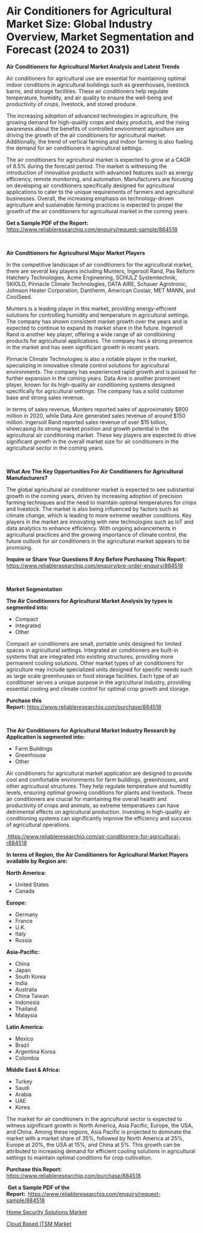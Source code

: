 <p><h1>Air Conditioners for Agricultural Market Size: Global Industry Overview, Market Segmentation and Forecast (2024 to 2031)</h1></p><p><strong>Air Conditioners for Agricultural Market Analysis and Latest Trends</strong></p>
<p><p>Air conditioners for agricultural use are essential for maintaining optimal indoor conditions in agricultural buildings such as greenhouses, livestock barns, and storage facilities. These air conditioners help regulate temperature, humidity, and air quality to ensure the well-being and productivity of crops, livestock, and stored produce.</p><p>The increasing adoption of advanced technologies in agriculture, the growing demand for high-quality crops and dairy products, and the rising awareness about the benefits of controlled environment agriculture are driving the growth of the air conditioners for agricultural market. Additionally, the trend of vertical farming and indoor farming is also fueling the demand for air conditioners in agricultural settings.</p><p>The air conditioners for agricultural market is expected to grow at a CAGR of 8.5% during the forecast period. The market is witnessing the introduction of innovative products with advanced features such as energy efficiency, remote monitoring, and automation. Manufacturers are focusing on developing air conditioners specifically designed for agricultural applications to cater to the unique requirements of farmers and agricultural businesses. Overall, the increasing emphasis on technology-driven agriculture and sustainable farming practices is expected to propel the growth of the air conditioners for agricultural market in the coming years.</p></p>
<p><strong>Get a Sample PDF of the Report:&nbsp;</strong> <a href="https://www.reliableresearchiq.com/enquiry/request-sample/884518">https://www.reliableresearchiq.com/enquiry/request-sample/884518</a></p>
<p>&nbsp;</p>
<p><strong>Air Conditioners for Agricultural Major Market Players</strong></p>
<p><p>In the competitive landscape of air conditioners for the agricultural market, there are several key players including Munters, Ingersoll Rand, Pas Reform Hatchery Technologies, Acme Engineering, SCHULZ Systemtechnik, SKIOLD, Pinnacle Climate Technologies, DATA AIRE, Schauer Agrotronic, Johnson Heater Corporation, Dantherm, American Coolair, MET MANN, and CoolSeed.</p><p>Munters is a leading player in this market, providing energy-efficient solutions for controlling humidity and temperature in agricultural settings. The company has shown consistent market growth over the years and is expected to continue to expand its market share in the future. Ingersoll Rand is another key player, offering a wide range of air conditioning products for agricultural applications. The company has a strong presence in the market and has seen significant growth in recent years.</p><p>Pinnacle Climate Technologies is also a notable player in the market, specializing in innovative climate control solutions for agricultural environments. The company has experienced rapid growth and is poised for further expansion in the coming years. Data Aire is another prominent player, known for its high-quality air conditioning systems designed specifically for agricultural settings. The company has a solid customer base and strong sales revenue.</p><p>In terms of sales revenue, Munters reported sales of approximately $800 million in 2020, while Data Aire generated sales revenue of around $150 million. Ingersoll Rand reported sales revenue of over $15 billion, showcasing its strong market position and growth potential in the agricultural air conditioning market. These key players are expected to drive significant growth in the overall market size for air conditioners in the agricultural sector in the coming years.</p></p>
<p>&nbsp;</p>
<p><strong>What Are The Key Opportunities For Air Conditioners for Agricultural Manufacturers?</strong></p>
<p><p>The global agricultural air conditioner market is expected to see substantial growth in the coming years, driven by increasing adoption of precision farming techniques and the need to maintain optimal temperatures for crops and livestock. The market is also being influenced by factors such as climate change, which is leading to more extreme weather conditions. Key players in the market are innovating with new technologies such as IoT and data analytics to enhance efficiency. With ongoing advancements in agricultural practices and the growing importance of climate control, the future outlook for air conditioners in the agricultural market appears to be promising.</p></p>
<p><strong>Inquire or Share Your Questions If Any Before Purchasing This Report:</strong> <a href="https://www.reliableresearchiq.com/enquiry/pre-order-enquiry/884518">https://www.reliableresearchiq.com/enquiry/pre-order-enquiry/884518</a></p>
<p>&nbsp;</p>
<p><strong>Market Segmentation</strong></p>
<p><strong>The Air Conditioners for Agricultural Market Analysis by types is segmented into:</strong></p>
<p><ul><li>Compact</li><li>Integrated</li><li>Other</li></ul></p>
<p><p>Compact air conditioners are small, portable units designed for limited spaces in agricultural settings. Integrated air conditioners are built-in systems that are integrated into existing structures, providing more permanent cooling solutions. Other market types of air conditioners for agriculture may include specialized units designed for specific needs such as large scale greenhouses or food storage facilities. Each type of air conditioner serves a unique purpose in the agricultural industry, providing essential cooling and climate control for optimal crop growth and storage.</p></p>
<p><strong>Purchase this Report:&nbsp;</strong><a href="https://www.reliableresearchiq.com/purchase/884518">https://www.reliableresearchiq.com/purchase/884518</a></p>
<p>&nbsp;</p>
<p><strong>The Air Conditioners for Agricultural Market Industry Research by Application is segmented into:</strong></p>
<p><ul><li>Farm Buildings</li><li>Greenhouse</li><li>Other</li></ul></p>
<p><p>Air conditioners for agricultural market application are designed to provide cool and comfortable environments for farm buildings, greenhouses, and other agricultural structures. They help regulate temperature and humidity levels, ensuring optimal growing conditions for plants and livestock. These air conditioners are crucial for maintaining the overall health and productivity of crops and animals, as extreme temperatures can have detrimental effects on agricultural production. Investing in high-quality air conditioning systems can significantly improve the efficiency and success of agricultural operations.</p></p>
<p><a href="https://www.reliableresearchiq.com/air-conditioners-for-agricultural-r884518">&nbsp;https://www.reliableresearchiq.com/air-conditioners-for-agricultural-r884518</a></p>
<p><strong>In terms of Region, the Air Conditioners for Agricultural Market Players available by Region are:</strong></p>
<p>
    <p> <strong> North America: </strong>
        <ul>
            <li>United States</li>
            <li>Canada</li>
        </ul>
        </p> 
    <p> <strong> Europe: </strong>
        <ul>
            <li>Germany</li>
            <li>France</li>
            <li>U.K.</li>
            <li>Italy</li>
            <li>Russia</li>
        </ul>
        </p> 
    <p> <strong> Asia-Pacific: </strong>
        <ul>
            <li>China</li>
            <li>Japan</li>
            <li>South Korea</li>
            <li>India</li>
            <li>Australia</li>
            <li>China Taiwan</li>
            <li>Indonesia</li>
            <li>Thailand</li>
            <li>Malaysia</li>
        </ul>
        </p> 
    <p> <strong> Latin America: </strong>
        <ul>
            <li>Mexico</li>
            <li>Brazil</li>
            <li>Argentina Korea</li>
            <li>Colombia</li>
        </ul>
        </p> 
    <p> <strong> Middle East & Africa: </strong>
        <ul>
            <li>Turkey</li>
            <li>Saudi</li>
            <li>Arabia</li>
            <li>UAE</li>
            <li>Korea</li>
        </ul>
    </p>
    </p>
<p><p>The market for air conditioners in the agricultural sector is expected to witness significant growth in North America, Asia Pacific, Europe, the USA, and China. Among these regions, Asia Pacific is projected to dominate the market with a market share of 35%, followed by North America at 25%, Europe at 20%, the USA at 15%, and China at 5%. This growth can be attributed to increasing demand for efficient cooling solutions in agricultural settings to maintain optimal conditions for crop cultivation.</p></p>
<p><strong>Purchase this Report: </strong><a href="https://www.reliableresearchiq.com/purchase/884518">https://www.reliableresearchiq.com/purchase/884518</a></p>
<p>&nbsp;<strong>Get a Sample PDF of the Report:&nbsp;&nbsp;</strong><a href="https://www.reliableresearchiq.com/enquiry/request-sample/884518">https://www.reliableresearchiq.com/enquiry/request-sample/884518</a></p>
<p><strong></strong></p>
<p><p><a href="https://github.com/DiannaFlatley/Market-Research-Report-List-1/blob/main/home-security-solutions-market.md">Home Security Solutions Market</a></p><p><a href="https://view.publitas.com/reportprime-1/an-in-depth-analysis-of-the-global-cloud-based-itsm-market-scope-and-its-rapid-growing-6-1-cagr-forcasted-for-period-from-2024-to-2031/">Cloud Based ITSM Market</a></p></p>